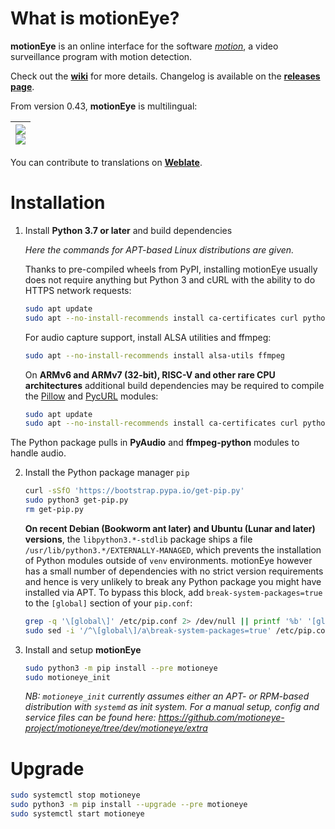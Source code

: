 <!-- version: 2025-08-26.1 -->
# What is motionEye?

**motionEye** is an online interface for the software [_motion_](https://motion-project.github.io/), a video surveillance program with motion detection.

Check out the [__wiki__](https://github.com/motioneye-project/motioneye/wiki) for more details. Changelog is available on the [__releases page__](https://github.com/motioneye-project/motioneye/releases).

From version 0.43, **motionEye** is multilingual:

| [![](https://hosted.weblate.org/widgets/motioneye-project/-/287x66-black.png)<br>![](https://hosted.weblate.org/widgets/motioneye-project/-/multi-auto.svg)](https://hosted.weblate.org/engage/motioneye-project/) |
| -: |

You can contribute to translations on [__Weblate__](https://hosted.weblate.org/projects/motioneye-project).

# Installation

1. Install **Python 3.7 or later** and build dependencies

    _Here the commands for APT-based Linux distributions are given._

    Thanks to pre-compiled wheels from PyPI, installing motionEye usually does not require anything but Python 3 and cURL with the ability to do HTTPS network requests:
    ```sh
    sudo apt update
    sudo apt --no-install-recommends install ca-certificates curl python3
    ```

    For audio capture support, install ALSA utilities and ffmpeg:

    ```sh
    sudo apt --no-install-recommends install alsa-utils ffmpeg
    ```

    On **ARMv6 and ARMv7 (32-bit), RISC-V and other rare CPU architectures** additional build dependencies may be required to compile the [Pillow](https://pypi.org/project/pillow/) and [PycURL](https://pypi.org/project/pycurl/) modules:
    ```sh
    sudo apt update
    sudo apt --no-install-recommends install ca-certificates curl python3 python3-dev gcc libjpeg62-turbo-dev libcurl4-openssl-dev libssl-dev
    ```

The Python package pulls in **PyAudio** and **ffmpeg-python** modules to handle audio.

2. Install the Python package manager `pip`
    ```sh
    curl -sSfO 'https://bootstrap.pypa.io/get-pip.py'
    sudo python3 get-pip.py
    rm get-pip.py
    ```

    **On recent Debian (Bookworm ant later) and Ubuntu (Lunar and later) versions**, the `libpython3.*-stdlib` package ships a file `/usr/lib/python3.*/EXTERNALLY-MANAGED`, which prevents the installation of Python modules outside of `venv` environments.
    motionEye however has a small number of dependencies with no strict version requirements and hence is very unlikely to break any Python package you might have installed via APT. To bypass this block, add `break-system-packages=true` to the `[global]` section of your `pip.conf`:
    ```sh
    grep -q '\[global\]' /etc/pip.conf 2> /dev/null || printf '%b' '[global]\n' | sudo tee -a /etc/pip.conf > /dev/null
    sudo sed -i '/^\[global\]/a\break-system-packages=true' /etc/pip.conf
    ```

3. Install and setup **motionEye**
    ```sh
    sudo python3 -m pip install --pre motioneye
    sudo motioneye_init
    ```
    _NB: `motioneye_init` currently assumes either an APT- or RPM-based distribution with `systemd` as init system. For a manual setup, config and service files can be found here: <https://github.com/motioneye-project/motioneye/tree/dev/motioneye/extra>_

# Upgrade

```sh
sudo systemctl stop motioneye
sudo python3 -m pip install --upgrade --pre motioneye
sudo systemctl start motioneye
```
